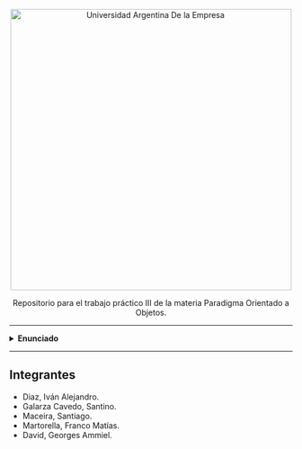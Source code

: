 <p align="center">
  <img src="https://upload.wikimedia.org/wikipedia/commons/thumb/d/db/Looo_UADE.svg/900px-Looo_UADE.svg.png" alt="Universidad Argentina De la Empresa" width="500"/>
</p>


<p align="center">
  Repositorio para el trabajo práctico III de la materia Paradigma Orientado a Objetos.
</p>


---

<details> <summary> <strong>Enunciado</strong> </summary>

# Gestión de Tarjetas de Débito y Crédito

En una empresa que ofrece servicios de tarjetas de débito y crédito, cada cliente tiene asignada una sola tarjeta.

Las tarjetas registran consumos con los siguientes detalles: mes, año, nombre del establecimiento y monto consumido.

Al final de cada mes, se debe calcular el consumo real total de cada tarjeta en el período, siguiendo las siguientes reglas:

- **Para Tarjetas de Débito**:  
  Se suman todos los consumos del período y se descuenta la devolución del IVA, calculada en base a un porcentaje específico.

- **Para Tarjetas de Crédito**:  
  Se suman todos los consumos del período y se añade el interés, calculado en base a un porcentaje específico.

### Funcionalidades del sistema

El sistema que desarrollarás debe incluir las siguientes funcionalidades:

- **Administrar el alta de tarjetas de crédito**:  
  Permitir la creación y registro de nuevas tarjetas de crédito.

- **Administrar el alta de tarjetas de débito**:  
  Permitir la creación y registro de nuevas tarjetas de débito.

- **Administrar el alta de consumos**:  
  Permitir el registro de los consumos realizados con las tarjetas, incluyendo los detalles mencionados.

- **Calcular el consumo real total de un período determinado**:  
  Permitir la obtención del total de consumo real para un período especificado, aplicando las reglas de cálculo correspondientes para tarjetas de débito y crédito.

Desarrolla el sistema asegurándote de que sea capaz de gestionar y calcular correctamente los consumos, proporcionando resultados precisos y útiles para los usuarios finales.

---

## Resolver

- Refactorizar el diagrama de clases basado en lo visto en clase del diseño del patrón **MVC** y **Singleton**.
- Realizar el **diagrama de secuencia** de acuerdo al diagrama especificado.
  - **Calcular consumo real**.
- Implementar en código el diagrama de clase refactorizado y secuencia diseñado.

---

### OBSERVACIONES:

El enunciado y diagrama de clases adjunto detalla a modo general los requerimientos necesarios para desarrollar el ejercicio, en caso de ser necesario se pueden incorporar clases, atributos y métodos que considere necesario para cumplir con las funcionalidades solicitadas.

</details>

---

## Integrantes
- Diaz, Iván Alejandro.
- Galarza Cavedo, Santino.
- Maceira, Santiago.
- Martorella, Franco Matías.
- David, Georges Ammiel.
